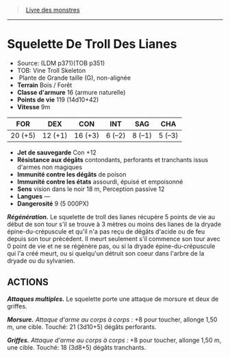 ﻿> [Livre des monstres](tome_of_beasts.md)

---

# Squelette De Troll Des Lianes

- Source: (LDM p371)(TOB p351)
- TOB: Vine Troll Skeleton
-  Plante de Grande taille (G), non-alignée
- **Terrain** Bois / Forêt
- **Classe d'armure** 16 (armure naturelle)
- **Points de vie** 119 (14d10+42)
- **Vitesse** 9m

|FOR|DEX|CON|INT|SAG|CHA|
|---|---|---|---|---|---|
|20 (+5)|12 (+1)|16 (+3)|6 (–2)|8 (–1)|5 (–3)|

- **Jet de sauvegarde** Con +12
- **Résistance aux dégâts** contondants, perforants et tranchants issus d'armes non magiques
- **Immunité contre les dégâts** de poison
- **Immunité contre les états** assourdi, épuisé et empoisonné
- **Sens** vision dans le noir 18 m, Perception passive 12
- **Langues** —
- **Dangerosité** 9 (5 000PX)

**_Régénération._** Le squelette de troll des lianes récupère 5 points de vie au début de son tour s'il se trouve à 3 mètres ou moins des lianes de la dryade épine-du-crépuscule et qu'il n'a pas reçu de dégâts d'acide ou de feu depuis son tour précédent. Il meurt seulement s'il commence son tour avec 0 point de vie et ne se régénère pas, ou si la dryade épine-du-crépuscule qui l'a créé meurt, ou si quelqu'un détruit son coeur dans l'arbre de la dryade ou du sylvanien.

## ACTIONS

**_Attaques multiples._** Le squelette porte une attaque de morsure et deux de griffes.

**_Morsure._** _Attaque d'arme au corps à corps :_ +8 pour toucher, allonge 1,50 m, une cible. Touché: 21 (3d10+5) dégâts perforants.

**_Griffes._** _Attaque d'arme au corps à corps :_ +8 pour toucher, allonge 1,50 m, une cible. Touché: 18 (3d8+5) dégâts tranchants.

